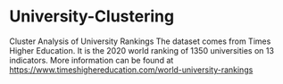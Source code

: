 # University-Clustering
Cluster Analysis of University Rankings
The dataset comes from Times Higher Education. It is the 2020 world ranking of 1350 universities on 13 indicators. More information can be found at https://www.timeshighereducation.com/world-university-rankings
